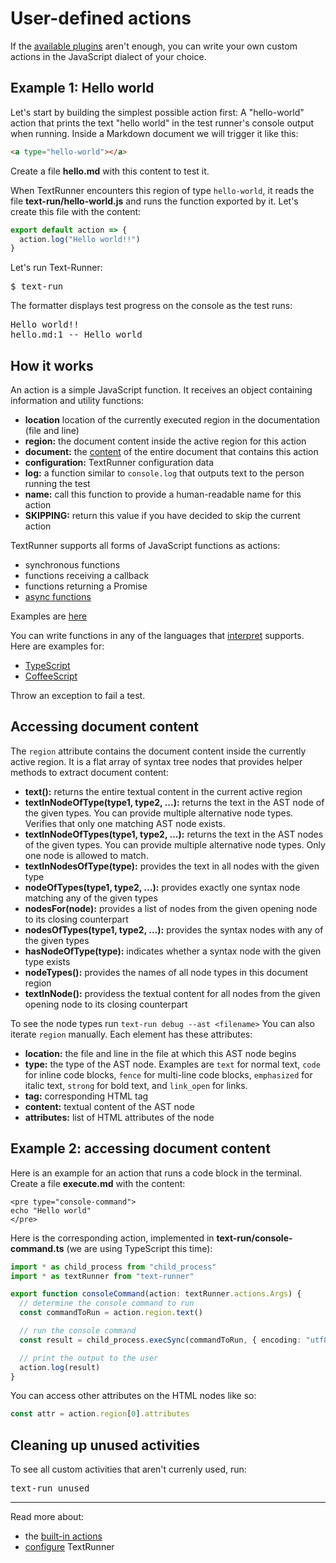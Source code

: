 # User-defined actions

If the [available plugins](external-actions.md) aren't enough, you can write
your own custom actions in the JavaScript dialect of your choice.

## Example 1: Hello world

Let's start by building the simplest possible action first: A "hello-world"
action that prints the text "hello world" in the test runner's console output
when running. Inside a Markdown document we will trigger it like this:

<a type="workspace/new-file">

```html
<a type="hello-world"></a>
```

Create a file **hello.md** with this content to test it.

</a>

When TextRunner encounters this region of type `hello-world`, it reads the file
<a type="workspace/new-file">**text-run/hello-world.js** and runs the function
exported by it. Let's create this file with the content:

```javascript
export default action => {
  action.log("Hello world!!")
}
```

</a>

Let's run Text-Runner:

<pre type="shell/command">
$ text-run
</pre>

The formatter displays test progress on the console as the test runs:

<pre type="shell/command-output">
Hello world!!
hello.md:1 -- Hello world
</pre>

## How it works

An action is a simple JavaScript function. It receives an object containing
information and utility functions:

<a type="all-action-args" ignore="linkTargets">

- **location** location of the currently executed region in the documentation
  (file and line)
- **region:** the document content inside the active region for this action
- **document:** the [content](#accessing-document-content) of the entire
  document that contains this action
- **configuration:** TextRunner configuration data
- **log:** a function similar to `console.log` that outputs text to the person
  running the test
- **name:** call this function to provide a human-readable name for this action
- **SKIPPING:** return this value if you have decided to skip the current action

</a>

TextRunner supports all forms of JavaScript functions as actions:

- synchronous functions
- functions receiving a callback
- functions returning a Promise
- [async
  functions](https://developer.mozilla.org/en-US/docs/Web/JavaScript/Reference/Statements/async_function)

Examples are [here](../examples/custom-action/text-run/hello-world.js)

You can write functions in any of the languages that
[interpret](https://github.com/gulpjs/interpret) supports. Here are examples
for:

- [TypeScript](../examples/custom-action-typescript/)
- [CoffeeScript](../examples/custom-action-coffeescript/)

Throw an exception to fail a test.

## Accessing document content

The <code type="action-arg">region</code> attribute contains the document
content inside the currently active region. It is a flat array of syntax tree
nodes that provides helper methods to extract document content:

<a type="ast-node-list-methods" ignore="pushNode">

- **text():** returns the entire textual content in the current active region
- **textInNodeOfType(type1, type2, ...):** returns the text in the AST node of
  the given types. You can provide multiple alternative node types. Verifies
  that only one matching AST node exists.
- **textInNodeOfTypes(type1, type2, ...):** returns the text in the AST nodes of
  the given types. You can provide multiple alternative node types. Only one
  node is allowed to match.
- **textInNodesOfType(type):** provides the text in all nodes with the given
  type
- **nodeOfTypes(type1, type2, ...):** provides exactly one syntax node matching
  any of the given types
- **nodesFor(node):** provides a list of nodes from the given opening node to
  its closing counterpart
- **nodesOfTypes(type1, type2, ...):** provides the syntax nodes with any of the
  given types
- **hasNodeOfType(type):** indicates whether a syntax node with the given type
  exists
- **nodeTypes():** provides the names of all node types in this document region
- **textInNode():** providess the textual content for all nodes from the given
  opening node to its closing counterpart

</a>

To see the node types run `text-run debug --ast <filename>` You can also iterate
<code type="action-arg">region</code> manually. Each element has these
attributes:

<a type="ast-node-attributes">

- **location:** the file and line in the file at which this AST node begins
- **type:** the type of the AST node. Examples are `text` for normal text,
  `code` for inline code blocks, `fence` for multi-line code blocks,
  `emphasized` for italic text, `strong` for bold text, and `link_open` for
  links.
- **tag:** corresponding HTML tag
- **content:** textual content of the AST node
- **attributes:** list of HTML attributes of the node

</a>

## Example 2: accessing document content

Here is an example for an action that runs a code block in the terminal.
<a type="workspace/new-file"> Create a file **execute.md** with the content:

```
<pre type="console-command">
echo "Hello world"
</pre>
```

</a>

Here is the corresponding action, implemented in <a type="workspace/new-file">
**text-run/console-command.ts** (we are using TypeScript this time):

```typescript
import * as child_process from "child_process"
import * as textRunner from "text-runner"

export function consoleCommand(action: textRunner.actions.Args) {
  // determine the console command to run
  const commandToRun = action.region.text()

  // run the console command
  const result = child_process.execSync(commandToRun, { encoding: "utf8" })

  // print the output to the user
  action.log(result)
}
```

</a>

<a type="extension/run-textrunner"></a>

You can access other attributes on the HTML nodes like so:

```javascript
const attr = action.region[0].attributes
```

## Cleaning up unused activities

To see all custom activities that aren't currenly used, run:

<pre type="textrunner-command">
text-run unused
</pre>

<hr>

Read more about:

- the [built-in actions](built-in-actions.md)
- [configure](configuration.md) TextRunner
